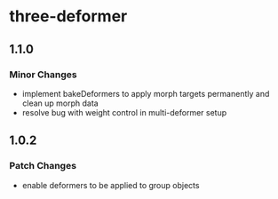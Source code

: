 # three-deformer

## 1.1.0

### Minor Changes

- implement bakeDeformers to apply morph targets permanently and clean up morph data
- resolve bug with weight control in multi-deformer setup

## 1.0.2

### Patch Changes

- enable deformers to be applied to group objects
